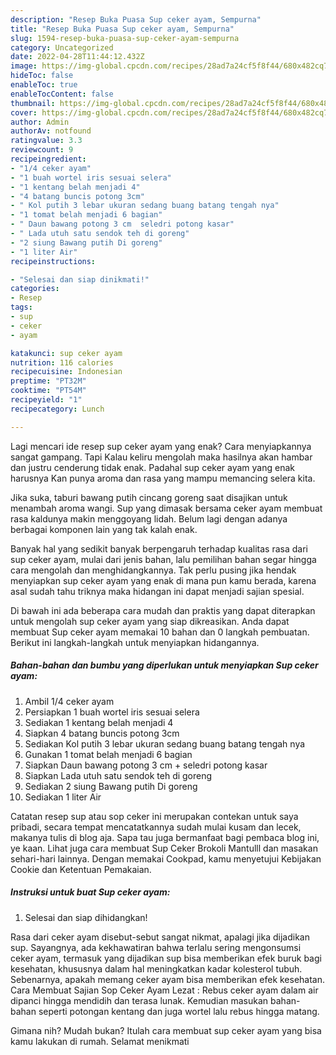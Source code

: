 ```yaml
---
description: "Resep Buka Puasa Sup ceker ayam, Sempurna"
title: "Resep Buka Puasa Sup ceker ayam, Sempurna"
slug: 1594-resep-buka-puasa-sup-ceker-ayam-sempurna
category: Uncategorized
date: 2022-04-28T11:44:12.432Z
image: https://img-global.cpcdn.com/recipes/28ad7a24cf5f8f44/680x482cq70/sup-ceker-ayam-foto-resep-utama.jpg
hideToc: false
enableToc: true
enableTocContent: false
thumbnail: https://img-global.cpcdn.com/recipes/28ad7a24cf5f8f44/680x482cq70/sup-ceker-ayam-foto-resep-utama.jpg
cover: https://img-global.cpcdn.com/recipes/28ad7a24cf5f8f44/680x482cq70/sup-ceker-ayam-foto-resep-utama.jpg
author: Admin
authorAv: notfound
ratingvalue: 3.3
reviewcount: 9
recipeingredient:
- "1/4 ceker ayam"
- "1 buah wortel iris sesuai selera"
- "1 kentang belah menjadi 4"
- "4 batang buncis potong 3cm"
- " Kol putih 3 lebar ukuran sedang buang batang tengah nya"
- "1 tomat belah menjadi 6 bagian"
- " Daun bawang potong 3 cm  seledri potong kasar"
- " Lada utuh satu sendok teh di goreng"
- "2 siung Bawang putih Di goreng"
- "1 liter Air"
recipeinstructions:

- "Selesai dan siap dinikmati!"
categories:
- Resep
tags:
- sup
- ceker
- ayam

katakunci: sup ceker ayam 
nutrition: 116 calories
recipecuisine: Indonesian
preptime: "PT32M"
cooktime: "PT54M"
recipeyield: "1"
recipecategory: Lunch

---
```



Lagi mencari ide resep sup ceker ayam yang enak? Cara menyiapkannya sangat gampang. Tapi Kalau keliru mengolah maka hasilnya akan hambar dan justru cenderung tidak enak. Padahal sup ceker ayam yang enak harusnya Kan punya aroma dan rasa yang mampu memancing selera kita.


Jika suka, taburi bawang putih cincang goreng saat disajikan untuk menambah aroma wangi. Sup yang dimasak bersama ceker ayam membuat rasa kaldunya makin menggoyang lidah. Belum lagi dengan adanya berbagai komponen lain yang tak kalah enak.

Banyak hal yang sedikit banyak berpengaruh terhadap kualitas rasa dari sup ceker ayam, mulai dari jenis bahan, lalu pemilihan bahan segar hingga cara mengolah dan menghidangkannya. Tak perlu pusing jika hendak menyiapkan sup ceker ayam yang enak di mana pun kamu berada, karena asal sudah tahu triknya maka hidangan ini dapat menjadi sajian spesial.


Di bawah ini ada beberapa cara mudah dan praktis yang dapat diterapkan untuk mengolah sup ceker ayam yang siap dikreasikan. Anda dapat membuat Sup ceker ayam memakai 10 bahan dan 0 langkah pembuatan. Berikut ini langkah-langkah untuk menyiapkan hidangannya.

<!--inarticleads1-->

##### Bahan-bahan dan bumbu yang diperlukan untuk menyiapkan Sup ceker ayam:

1. Ambil 1/4 ceker ayam
1. Persiapkan 1 buah wortel iris sesuai selera
1. Sediakan 1 kentang belah menjadi 4
1. Siapkan 4 batang buncis potong 3cm
1. Sediakan  Kol putih 3 lebar ukuran sedang buang batang tengah nya
1. Gunakan 1 tomat belah menjadi 6 bagian
1. Siapkan  Daun bawang potong 3 cm + seledri potong kasar
1. Siapkan  Lada utuh satu sendok teh di goreng
1. Sediakan 2 siung Bawang putih Di goreng
1. Sediakan 1 liter Air


Catatan resep sup atau sop ceker ini merupakan contekan untuk saya pribadi, secara tempat mencatatkannya sudah mulai kusam dan lecek, makanya tulis di blog aja. Sapa tau juga bermanfaat bagi pembaca blog ini, ye kaan. Lihat juga cara membuat Sup Ceker Brokoli Mantulll dan masakan sehari-hari lainnya. Dengan memakai Cookpad, kamu menyetujui Kebijakan Cookie dan Ketentuan Pemakaian. 

<!--inarticleads2-->

##### Instruksi untuk buat Sup ceker ayam:


1. Selesai dan siap dihidangkan!

Rasa dari ceker ayam disebut-sebut sangat nikmat, apalagi jika dijadikan sup. Sayangnya, ada kekhawatiran bahwa terlalu sering mengonsumsi ceker ayam, termasuk yang dijadikan sup bisa memberikan efek buruk bagi kesehatan, khususnya dalam hal meningkatkan kadar kolesterol tubuh. Sebenarnya, apakah memang ceker ayam bisa memberikan efek kesehatan. Cara Membuat Sajian Sop Ceker Ayam Lezat : Rebus ceker ayam dalam air dipanci hingga mendidih dan terasa lunak. Kemudian masukan bahan-bahan seperti potongan kentang dan juga wortel lalu rebus hingga matang. 

Gimana nih? Mudah bukan? Itulah cara membuat sup ceker ayam yang bisa kamu lakukan di rumah. Selamat menikmati
